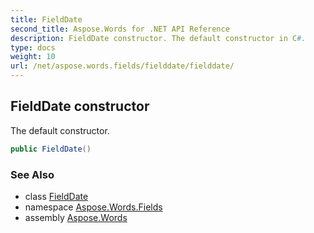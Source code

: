 ```yaml
---
title: FieldDate
second_title: Aspose.Words for .NET API Reference
description: FieldDate constructor. The default constructor in C#.
type: docs
weight: 10
url: /net/aspose.words.fields/fielddate/fielddate/
---
```

## FieldDate constructor

The default constructor.

```csharp
public FieldDate()
```

### See Also

* class [FieldDate](../)
* namespace [Aspose.Words.Fields](../../fielddate/)
* assembly [Aspose.Words](../../../)
